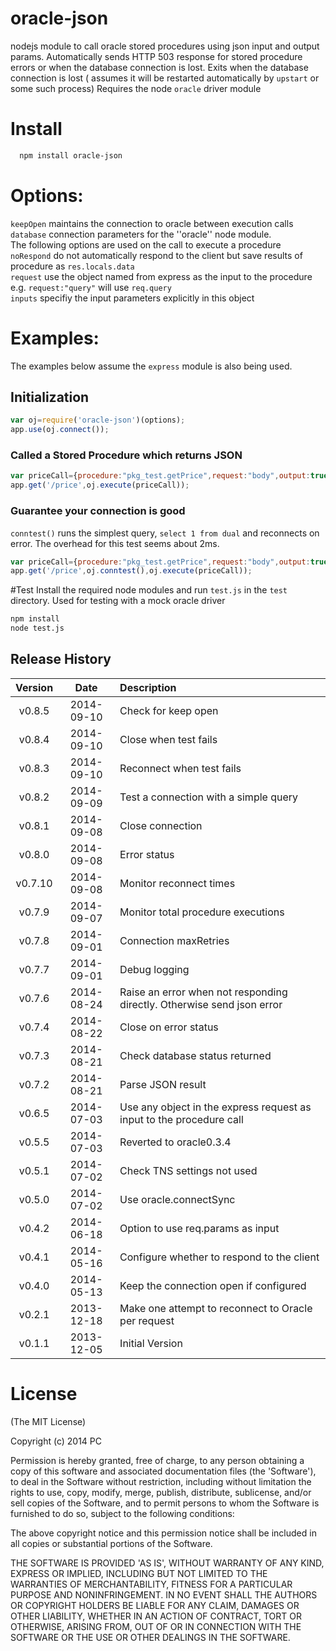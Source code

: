 oracle-json
===========

nodejs module to call oracle stored procedures using json input and output params.
Automatically sends HTTP 503 response for stored procedure errors or when the database connection is lost.
Exits when the database connection is lost ( assumes it will be restarted automatically by `upstart` or some such process)
Requires the node `oracle` driver module

# Install

```bash
  npm install oracle-json
```
# Options:
`keepOpen` maintains the connection to oracle between execution calls  
`database` connection parameters for the ''oracle'' node module.  
The following options are used on the call to execute a procedure  
`noRespond` do not automatically respond to the client but save results of procedure as `res.locals.data`  
`request` use the object named from express as the input to the procedure e.g. `request:"query"` will use `req.query`   
`inputs` specifiy the input parameters explicitly in this object  
# Examples:

The examples below assume the `express` module is also being used.

## Initialization

```js
var oj=require('oracle-json')(options);
app.use(oj.connect());

```

### Called a Stored Procedure which returns JSON

```js
var priceCall={procedure:"pkg_test.getPrice",request:"body",output:true} ;
app.get('/price',oj.execute(priceCall));

```
### Guarantee your connection is good
`conntest()` runs the simplest query, `select 1 from dual` and reconnects on error. The overhead for this test seems about 2ms.

```js
var priceCall={procedure:"pkg_test.getPrice",request:"body",output:true} ;
app.get('/price',oj.conntest(),oj.execute(priceCall));

```

#Test
Install the required node modules and run `test.js` in the `test` directory. Used for testing with a mock oracle driver
```bash
npm install
node test.js
```

## Release History
|Version|Date|Description|
|:--:|:--:|:--|
|v0.8.5|2014-09-10|Check for keep open |  
|v0.8.4|2014-09-10|Close when test fails |  
|v0.8.3|2014-09-10|Reconnect when test fails |  
|v0.8.2|2014-09-09|Test a connection with a simple query |  
|v0.8.1|2014-09-08|Close connection |  
|v0.8.0|2014-09-08|Error status|  
|v0.7.10|2014-09-08|Monitor reconnect times|  
|v0.7.9|2014-09-07|Monitor total procedure executions|  
|v0.7.8|2014-09-01|Connection maxRetries|  
|v0.7.7|2014-09-01|Debug logging|  
|v0.7.6|2014-08-24|Raise an error when not responding directly. Otherwise send json error|
|v0.7.4|2014-08-22|Close on error status|
|v0.7.3|2014-08-21|Check database status returned|
|v0.7.2|2014-08-21|Parse JSON result|
|v0.6.5|2014-07-03|Use any object in the express request as input to the procedure call|
|v0.5.5|2014-07-03|Reverted to oracle0.3.4|
|v0.5.1|2014-07-02|Check TNS settings not used|
|v0.5.0|2014-07-02|Use oracle.connectSync|
|v0.4.2|2014-06-18|Option to use req.params as input|
|v0.4.1|2014-05-16|Configure whether to respond to the client|
|v0.4.0|2014-05-13|Keep the connection open if configured|
|v0.2.1|2013-12-18|Make one attempt to reconnect to Oracle per request|
|v0.1.1|2013-12-05|Initial Version|

# License 

(The MIT License)

Copyright (c) 2014 PC 

Permission is hereby granted, free of charge, to any person obtaining
a copy of this software and associated documentation files (the
'Software'), to deal in the Software without restriction, including
without limitation the rights to use, copy, modify, merge, publish,
distribute, sublicense, and/or sell copies of the Software, and to
permit persons to whom the Software is furnished to do so, subject to
the following conditions:

The above copyright notice and this permission notice shall be
included in all copies or substantial portions of the Software.

THE SOFTWARE IS PROVIDED 'AS IS', WITHOUT WARRANTY OF ANY KIND,
EXPRESS OR IMPLIED, INCLUDING BUT NOT LIMITED TO THE WARRANTIES OF
MERCHANTABILITY, FITNESS FOR A PARTICULAR PURPOSE AND NONINFRINGEMENT.
IN NO EVENT SHALL THE AUTHORS OR COPYRIGHT HOLDERS BE LIABLE FOR ANY
CLAIM, DAMAGES OR OTHER LIABILITY, WHETHER IN AN ACTION OF CONTRACT,
TORT OR OTHERWISE, ARISING FROM, OUT OF OR IN CONNECTION WITH THE
SOFTWARE OR THE USE OR OTHER DEALINGS IN THE SOFTWARE.
